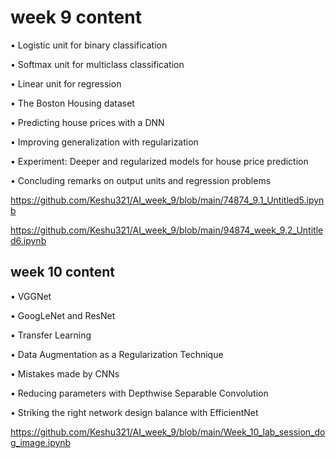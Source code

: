 # week 9 content 

• Logistic unit for binary classification

• Softmax unit for multiclass classification

• Linear unit for regression

• The Boston Housing dataset

• Predicting house prices with a DNN

• Improving generalization with regularization

• Experiment: Deeper and regularized models for house
price prediction

• Concluding remarks on output units and regression
problems

https://github.com/Keshu321/AI_week_9/blob/main/74874_9.1_Untitled5.ipynb

https://github.com/Keshu321/AI_week_9/blob/main/94874_week_9.2_Untitled6.ipynb

## week 10 content 

• VGGNet

• GoogLeNet and ResNet

• Transfer Learning

• Data Augmentation as a Regularization Technique

• Mistakes made by CNNs

• Reducing parameters with Depthwise Separable Convolution

• Striking the right network design balance with EfficientNet

https://github.com/Keshu321/AI_week_9/blob/main/Week_10_lab_session_dog_image.ipynb


